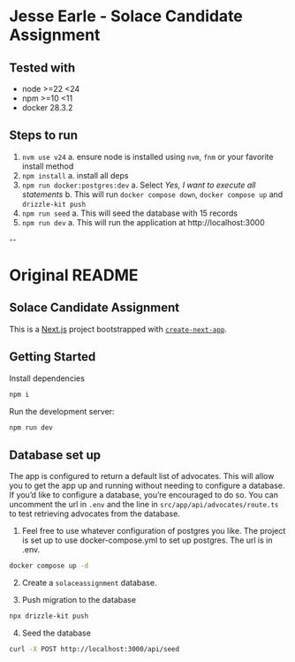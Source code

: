 # Jesse Earle - Solace Candidate Assignment

## Tested with

- node >=22 <24
- npm >=10 <11
- docker 28.3.2

## Steps to run

1. `nvm use v24`
   a. ensure node is installed using `nvm`, `fnm` or your favorite install method
2. `npm install`
   a. install all deps
3. `npm run docker:postgres:dev`
   a. Select _Yes, I want to execute all statements_
   b. This will run `docker compose down`, `docker compose up` and `drizzle-kit push`
4. `npm run seed`
   a. This will seed the database with 15 records
5. `npm run dev`
   a. This will run the application at http://localhost:3000

--

# Original README

## Solace Candidate Assignment

This is a [Next.js](https://nextjs.org/) project bootstrapped with [`create-next-app`](https://github.com/vercel/next.js/tree/canary/packages/create-next-app).

## Getting Started

Install dependencies

```bash
npm i
```

Run the development server:

```bash
npm run dev
```

## Database set up

The app is configured to return a default list of advocates. This will allow you to get the app up and running without needing to configure a database. If you’d like to configure a database, you’re encouraged to do so. You can uncomment the url in `.env` and the line in `src/app/api/advocates/route.ts` to test retrieving advocates from the database.

1. Feel free to use whatever configuration of postgres you like. The project is set up to use docker-compose.yml to set up postgres. The url is in .env.

```bash
docker compose up -d
```

2. Create a `solaceassignment` database.

3. Push migration to the database

```bash
npx drizzle-kit push
```

4. Seed the database

```bash
curl -X POST http://localhost:3000/api/seed
```
